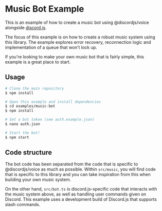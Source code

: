 # Music Bot Example

This is an example of how to create a music bot using @discordjs/voice alongside [discord.js](https://github.com/discordjs/discord.js).

The focus of this example is on how to create a robust music system using this library. The example explores error recovery, reconnection logic and implementation of a queue that won't lock up.

If you're looking to make your own music bot that is fairly simple, this example is a great place to start.

## Usage

```bash
# Clone the main repository
$ npm install

# Open this example and install dependencies
$ cd examples/music-bot
$ npm install

# Set a bot token (see auth.example.json)
$ nano auth.json

# Start the bot!
$ npm start
```

## Code structure

The bot code has been separated from the code that is specific to @discordjs/voice as much as possible. Within `src/music`, you will find code that is specific to this library and you can take inspiration from this when building your own music system.

On the other hand, `src/bot.ts` is discord.js-specific code that interacts with the music system above, as well as handling user commands given on Discord. This example uses a development build of Discord.js that supports slash commands.
